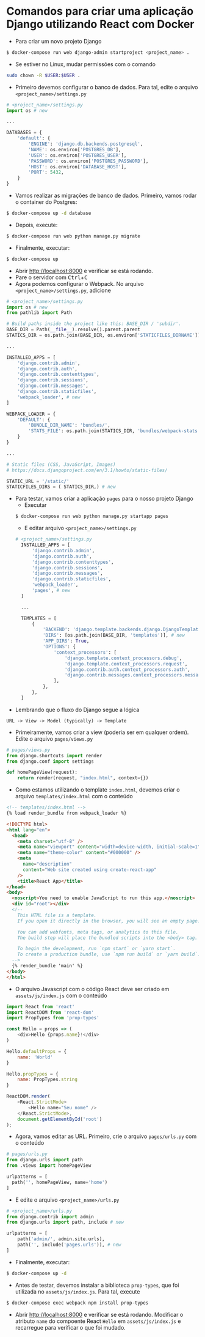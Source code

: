 <!-- 
* Baseado em <https://mattsegal.dev/django-react.html>
* Também baseado em <https://pypi.org/project/django-webpack-loader/>
* Atenção para o erro <https://github.com/jazzband/django-webpack-loader/issues/227>
* README em construção... -->
# Comandos para criar uma aplicação Django utilizando React com Docker
* Para criar um novo projeto Django
```bash
$ docker-compose run web django-admin startproject <project_name> .
```
* Se estiver no Linux, mudar permissões com o comando
```bash
sudo chown -R $USER:$USER .
```
* Primeiro devemos configurar o banco de dados. Para tal, edite o arquivo `<project_name>/settings.py`
```python
# <project_name>/settings.py
import os # new

...

DATABASES = {
    'default': {
        'ENGINE': 'django.db.backends.postgresql',
        'NAME': os.environ['POSTGRES_DB'],
        'USER': os.environ['POSTGRES_USER'],
        'PASSWORD': os.environ['POSTGRES_PASSWORD'],
        'HOST': os.environ['DATABASE_HOST'],
        'PORT': 5432,
    }
}
```
* Vamos realizar as migrações de banco de dados. Primeiro, vamos rodar o container do Postgres:
```bash
$ docker-compose up -d database
```
* Depois, execute:
```bash
$ docker-compose run web python manage.py migrate
```
* Finalmente, executar:
```bash
$ docker-compose up
```
* Abrir <http://localhost:8000> e verificar se está rodando.
* Pare o servidor com <kbd>Ctrl</kbd>+<kbd>C</kbd>
* Agora podemos configurar o Webpack. No arquivo `<project_name>/settings.py`, adicione
```python
# <project_name>/settings.py
import os # new
from pathlib import Path

# Build paths inside the project like this: BASE_DIR / 'subdir'.
BASE_DIR = Path(__file__).resolve().parent.parent
STATICS_DIR = os.path.join(BASE_DIR, os.environ['STATICFILES_DIRNAME']) # new

...

INSTALLED_APPS = [
    'django.contrib.admin',
    'django.contrib.auth',
    'django.contrib.contenttypes',
    'django.contrib.sessions',
    'django.contrib.messages',
    'django.contrib.staticfiles',
    'webpack_loader', # new
]

WEBPACK_LOADER = {
    'DEFAULT': {
        'BUNDLE_DIR_NAME': 'bundles/',
        'STATS_FILE': os.path.join(STATICS_DIR, 'bundles/webpack-stats.json'),
    }
}

...

# Static files (CSS, JavaScript, Images)
# https://docs.djangoproject.com/en/3.1/howto/static-files/

STATIC_URL = '/static/'
STATICFILES_DIRS = ( STATICS_DIR,) # new
```
* Para testar, vamos criar a aplicação `pages` para o nosso projeto Django
  * Executar
  ```bash
  $ docker-compose run web python manage.py startapp pages
  ```
  * E editar arquivo `<project_name>/settings.py`
  ```python
  # <project_name>/settings.py
    INSTALLED_APPS = [
        'django.contrib.admin',
        'django.contrib.auth',
        'django.contrib.contenttypes',
        'django.contrib.sessions',
        'django.contrib.messages',
        'django.contrib.staticfiles',
        'webpack_loader',
        'pages', # new
    ]

    ...

    TEMPLATES = [
        {
            'BACKEND': 'django.template.backends.django.DjangoTemplates',
            'DIRS': [os.path.join(BASE_DIR, 'templates')], # new
            'APP_DIRS': True,
            'OPTIONS': {
                'context_processors': [
                    'django.template.context_processors.debug',
                    'django.template.context_processors.request',
                    'django.contrib.auth.context_processors.auth',
                    'django.contrib.messages.context_processors.messages',
                ],
            },
        },
    ]
  ```
* Lembrando que o fluxo do Django segue a lógica 
```
URL -> View -> Model (typically) -> Template
```
* Primeiramente, vamos criar a view (poderia ser em qualquer ordem). Edite o arquivo `pages/views.py`
```python
# pages/views.py
from django.shortcuts import render
from django.conf import settings

def homePageView(request):
    return render(request, "index.html", context={})
```
* Como estamos utilizando o template `index.html`, devemos criar o arquivo `templates/index.html` com o conteúdo
```html
<!-- templates/index.html -->
{% load render_bundle from webpack_loader %}

<!DOCTYPE html>
<html lang="en">
  <head>
    <meta charset="utf-8" />
    <meta name="viewport" content="width=device-width, initial-scale=1" />
    <meta name="theme-color" content="#000000" />
    <meta
      name="description"
      content="Web site created using create-react-app"
    />
    <title>React App</title>
</head>
<body>
  <noscript>You need to enable JavaScript to run this app.</noscript>
  <div id="root"></div>
  <!--
    This HTML file is a template.
    If you open it directly in the browser, you will see an empty page.

    You can add webfonts, meta tags, or analytics to this file.
    The build step will place the bundled scripts into the <body> tag.

    To begin the development, run `npm start` or `yarn start`.
    To create a production bundle, use `npm run build` or `yarn build`.
  -->
  {% render_bundle 'main' %}
</body>
</html>
```
* O arquivo Javascript com o código React deve ser criado em `assets/js/index.js` com o conteúdo
```js
import React from 'react'
import ReactDOM from 'react-dom'
import PropTypes from 'prop-types'

const Hello = props => (
    <div>Hello {props.name}!</div>
)

Hello.defaultProps = {
    name: 'World'
}

Hello.propTypes = {
    name: PropTypes.string
}

ReactDOM.render(
    <React.StrictMode>
        <Hello name="Seu nome" />
    </React.StrictMode>,
    document.getElementById('root')
);
```
* Agora, vamos editar as URL. Primeiro, crie o arquivo `pages/urls.py` com o conteúdo
```python
# pages/urls.py
from django.urls import path
from .views import homePageView

urlpatterns = [
  path('', homePageView, name='home')
]
```
* E edite o arquivo `<project_name>/urls.py`
```python
# <project_name>/urls.py
from django.contrib import admin
from django.urls import path, include # new

urlpatterns = [
    path('admin/', admin.site.urls),
    path('', include('pages.urls')), # new
]
```
* Finalmente, executar:
```bash
$ docker-compose up -d
```
* Antes de testar, devemos instalar a biblioteca `prop-types`, que foi utilizada no `assets/js/index.js`. Para tal, execute
```bash
$ docker-compose exec webpack npm install prop-types
```
* Abrir <http://localhost:8000> e verificar se está rodando. Modificar o atributo `name` do compoente React `Hello` em `assets/js/index.js` e recarregue para verificar o que foi mudado.